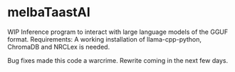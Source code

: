 # melbaTaastAI
WIP Inference program to interact with large language models of the GGUF format. Requirements: A working installation of llama-cpp-python, ChromaDB and NRCLex is needed.

Bug fixes made this code a warcrime. Rewrite coming in the next few days.
